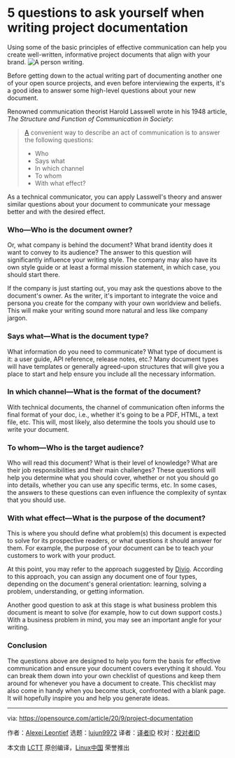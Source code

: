[#]: collector: (lujun9972)
[#]: translator: (geekpi)
[#]: reviewer: ( )
[#]: publisher: ( )
[#]: url: ( )
[#]: subject: (5 questions to ask yourself when writing project documentation)
[#]: via: (https://opensource.com/article/20/9/project-documentation)
[#]: author: (Alexei Leontief https://opensource.com/users/alexeileontief)

5 questions to ask yourself when writing project documentation
======
Using some of the basic principles of effective communication can help
you create well-written, informative project documents that align with
your brand.
![A person writing.][1]

Before getting down to the actual writing part of documenting another one of your open source projects, and even before interviewing the experts, it's a good idea to answer some high-level questions about your new document.

Renowned communication theorist Harold Lasswell wrote in his 1948 article, _The Structure and Function of Communication in Society_:

> [A] convenient way to describe an act of communication is to answer the following questions:
>
>   * Who
>   * Says what
>   * In which channel
>   * To whom
>   * With what effect?
>


As a technical communicator, you can apply Lasswell's theory and answer similar questions about your document to communicate your message better and with the desired effect.

### Who—Who is the document owner?

Or, what company is behind the document? What brand identity does it want to convey to its audience? The answer to this question will significantly influence your writing style. The company may also have its own style guide or at least a formal mission statement, in which case, you should start there.

If the company is just starting out, you may ask the questions above to the document's owner. As the writer, it's important to integrate the voice and persona you create for the company with your own worldview and beliefs. This will make your writing sound more natural and less like company jargon.

### Says what—What is the document type?

What information do you need to communicate? What type of document is it: a user guide, API reference, release notes, etc.? Many document types will have templates or generally agreed-upon structures that will give you a place to start and help ensure you include all the necessary information.

### In which channel—What is the format of the document?

With technical documents, the channel of communication often informs the final format of your doc, i.e., whether it's going to be a PDF, HTML, a text file, etc. This will, most likely, also determine the tools you should use to write your document.

### To whom—Who is the target audience?

Who will read this document? What is their level of knowledge? What are their job responsibilities and their main challenges? These questions will help you determine what you should cover, whether or not you should go into details, whether you can use any specific terms, etc. In some cases, the answers to these questions can even influence the complexity of syntax that you should use.

### With what effect—What is the purpose of the document?

This is where you should define what problem(s) this document is expected to solve for its prospective readers, or what questions it should answer for them. For example, the purpose of your document can be to teach your customers to work with your product.

At this point, you may refer to the approach suggested by [Divio][2]. According to this approach, you can assign any document one of four types, depending on the document's general orientation: learning, solving a problem, understanding, or getting information.

Another good question to ask at this stage is what business problem this document is meant to solve (for example, how to cut down support costs.) With a business problem in mind, you may see an important angle for your writing.

### Conclusion

The questions above are designed to help you form the basis for effective communication and ensure your document covers everything it should. You can break them down into your own checklist of questions and keep them around for whenever you have a document to create. This checklist may also come in handy when you become stuck, confronted with a blank page. It will hopefully inspire you and help you generate ideas.

--------------------------------------------------------------------------------

via: https://opensource.com/article/20/9/project-documentation

作者：[Alexei Leontief][a]
选题：[lujun9972][b]
译者：[译者ID](https://github.com/译者ID)
校对：[校对者ID](https://github.com/校对者ID)

本文由 [LCTT](https://github.com/LCTT/TranslateProject) 原创编译，[Linux中国](https://linux.cn/) 荣誉推出

[a]: https://opensource.com/users/alexeileontief
[b]: https://github.com/lujun9972
[1]: https://opensource.com/sites/default/files/styles/image-full-size/public/lead-images/rh_003784_02_os.comcareers_resume_rh1x.png?itok=S3HGxi6E (A person writing.)
[2]: https://documentation.divio.com/
